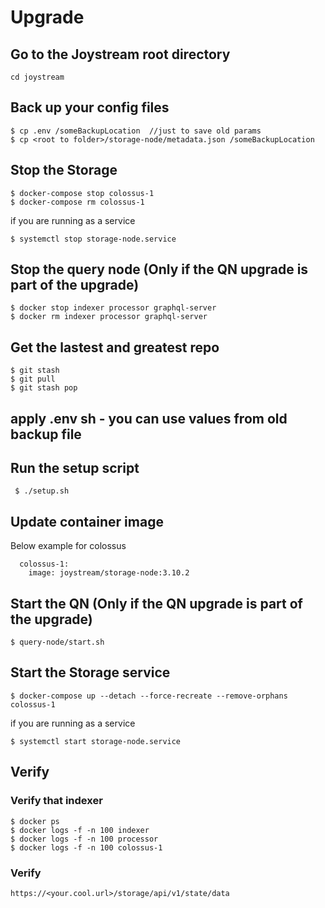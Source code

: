 # Upgrade 
## Go to the Joystream root directory
```
cd joystream
```
## Back up your config files 
```
$ cp .env /someBackupLocation  //just to save old params
$ cp <root to folder>/storage-node/metadata.json /someBackupLocation
```
## Stop the Storage 
```
$ docker-compose stop colossus-1
$ docker-compose rm colossus-1

```

if you are running as a service

```
$ systemctl stop storage-node.service
```

## Stop the query node (Only if the QN upgrade is part of the upgrade)
```
$ docker stop indexer processor graphql-server
$ docker rm indexer processor graphql-server
```
## Get the lastest and greatest repo
```
$ git stash
$ git pull
$ git stash pop
```

## apply .env sh - you can use values from old backup file

## Run the setup script
```
 $ ./setup.sh
```

## Update container image 

Below example for colossus
```
  colossus-1:
    image: joystream/storage-node:3.10.2
```
## Start the QN (Only if the QN upgrade is part of the upgrade)
```
$ query-node/start.sh

```

## Start the Storage service
```
$ docker-compose up --detach --force-recreate --remove-orphans  colossus-1

```

if you are running as a service

```
$ systemctl start storage-node.service
```

## Verify
### Verify that indexer
```
$ docker ps
$ docker logs -f -n 100 indexer
$ docker logs -f -n 100 processor
$ docker logs -f -n 100 colossus-1
```

### Verify  
```
https://<your.cool.url>/storage/api/v1/state/data
```
